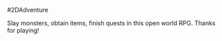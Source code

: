 #2DAdventure

Slay monsters, obtain items, finish quests in this open world RPG.
Thanks for playing!
